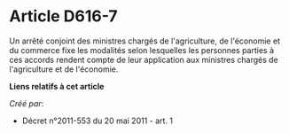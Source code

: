 # Article D616-7

Un arrêté conjoint des ministres chargés de l'agriculture, de l'économie et du commerce fixe les modalités selon lesquelles
les personnes parties à ces accords rendent compte de leur application aux ministres chargés de l'agriculture et de
l'économie.

**Liens relatifs à cet article**

_Créé par_:

  - Décret n°2011-553 du 20 mai 2011 - art. 1
